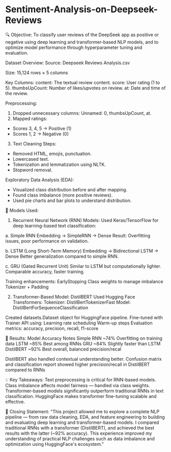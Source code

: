 # Sentiment-Analysis-on-Deepseek-Reviews

🔍 Objective:
To classify user reviews of the DeepSeek app as positive or negative using deep learning and transformer-based NLP models, and to optimize model performance through hyperparameter tuning and evaluation.

Dataset Overview:
Source: Deepseek Reviews Analysis.csv

Size: 15,124 rows × 5 columns

Key Columns:
content: The textual review content.
score: User rating (1 to 5).
thumbsUpCount: Number of likes/upvotes on review.
at: Date and time of the review.

Preprocessing:
1. Dropped unnecessary columns: Unnamed: 0, thumbsUpCount, at.
2. Mapped ratings:
- Scores 3, 4, 5 → Positive (1)
- Scores 1, 2 → Negative (0)
3. Text Cleaning Steps:
- Removed HTML, emojis, punctuation.
- Lowercased text.
- Tokenization and lemmatization using NLTK.
- Stopword removal.

Exploratory Data Analysis (EDA):
- Visualized class distribution before and after mapping.
- Found class imbalance (more positive reviews).
- Used pie charts and bar plots to understand distribution.

🧠 Models Used:
1. Recurrent Neural Network (RNN) Models:
Used Keras/TensorFlow for deep learning-based text classification:

a. Simple RNN
Embedding → SimpleRNN → Dense
Result: Overfitting issues, poor performance on validation.

b. LSTM (Long Short-Term Memory)
Embedding → Bidirectional LSTM → Dense
Better generalization compared to simple RNN.

c. GRU (Gated Recurrent Unit)
Similar to LSTM but computationally lighter.
Comparable accuracy, faster training.

Training enhancements:
EarlyStopping
Class weights to manage imbalance
Tokenizer + Padding

2. Transformer-Based Model: DistilBERT
Used Hugging Face Transformers:
Tokenizer: DistilBertTokenizerFast
Model: DistilBertForSequenceClassification

Created datasets.Dataset object for HuggingFace pipeline.
Fine-tuned with Trainer API using:
Learning rate scheduling
Warm-up steps
Evaluation metrics: accuracy, precision, recall, f1-score

🧪 Results:
Model	Accuracy	Notes
Simple RNN	~74%	Overfitting on training data
LSTM	~85%	Best among RNNs
GRU	~84%	Slightly faster than LSTM
DistilBERT	~92%	Best overall, balanced precision/recal

DistilBERT also handled contextual understanding better.
Confusion matrix and classification report showed higher precision/recall in DistilBERT compared to RNNs

💡 Key Takeaways:
Text preprocessing is critical for RNN-based models.
Class imbalance affects model fairness — handled via class weights.
Transformer-based models significantly outperform traditional RNNs in text classification.
HuggingFace makes transformer fine-tuning scalable and effective.

🧾 Closing Statement:
"This project allowed me to explore a complete NLP pipeline — from raw data cleaning, EDA, and feature engineering to building and evaluating deep learning and transformer-based models. I compared traditional RNNs with a transformer (DistilBERT), and achieved the best results with the latter (~92% accuracy). This experience improved my understanding of practical NLP challenges such as data imbalance and optimization using HuggingFace's ecosystem."

